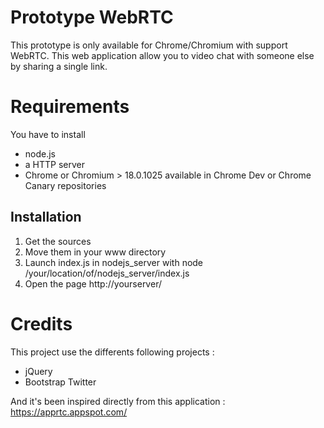 # Prototype WebRTC

This prototype is only available for Chrome/Chromium with support WebRTC.
This web application allow you to video chat with someone else by sharing a single link.


# Requirements

You have to install 

- node.js
- a HTTP server
- Chrome or Chromium > 18.0.1025 available in Chrome Dev or Chrome Canary repositories

## Installation

1. Get the sources
2. Move them in your www directory
3. Launch index.js in nodejs_server with node /your/location/of/nodejs_server/index.js
4. Open the page http://yourserver/

# Credits

This project use the differents following projects :

- jQuery
- Bootstrap Twitter

And it's been inspired directly from this application : https://apprtc.appspot.com/